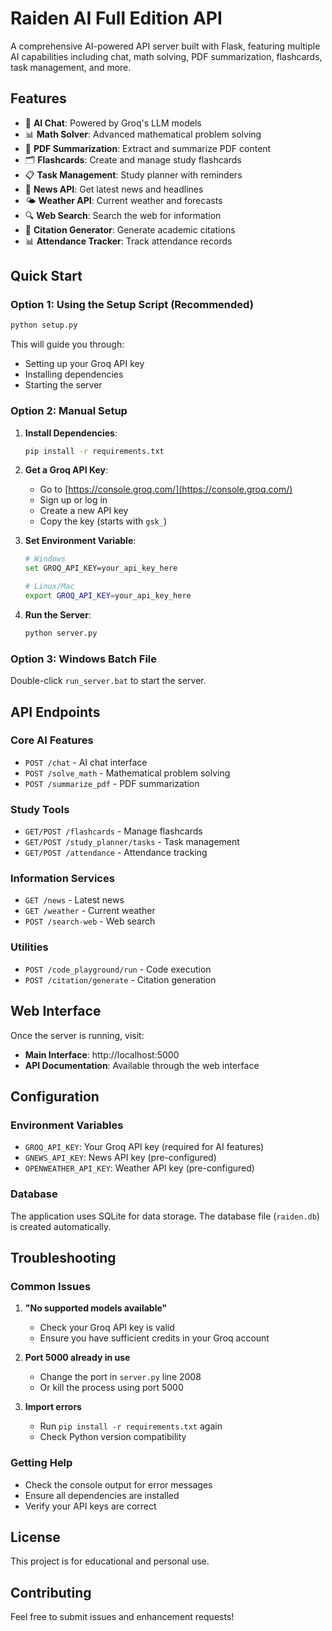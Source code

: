 # Raiden AI Full Edition API

A comprehensive AI-powered API server built with Flask, featuring multiple AI capabilities including chat, math solving, PDF summarization, flashcards, task management, and more.

## Features

- 🤖 **AI Chat**: Powered by Groq's LLM models
- 📊 **Math Solver**: Advanced mathematical problem solving
- 📄 **PDF Summarization**: Extract and summarize PDF content
- 🗂️ **Flashcards**: Create and manage study flashcards
- 📋 **Task Management**: Study planner with reminders
- 📰 **News API**: Get latest news and headlines
- 🌤️ **Weather API**: Current weather and forecasts
- 🔍 **Web Search**: Search the web for information
- 📝 **Citation Generator**: Generate academic citations
- 📊 **Attendance Tracker**: Track attendance records

## Quick Start

### Option 1: Using the Setup Script (Recommended)

```bash
python setup.py
```

This will guide you through:
- Setting up your Groq API key
- Installing dependencies
- Starting the server

### Option 2: Manual Setup

1. **Install Dependencies**:
   ```bash
   pip install -r requirements.txt
   ```

2. **Get a Groq API Key**:
   - Go to [https://console.groq.com/](https://console.groq.com/)
   - Sign up or log in
   - Create a new API key
   - Copy the key (starts with `gsk_`)

3. **Set Environment Variable**:
   ```bash
   # Windows
   set GROQ_API_KEY=your_api_key_here
   
   # Linux/Mac
   export GROQ_API_KEY=your_api_key_here
   ```

4. **Run the Server**:
   ```bash
   python server.py
   ```

### Option 3: Windows Batch File

Double-click `run_server.bat` to start the server.

## API Endpoints

### Core AI Features
- `POST /chat` - AI chat interface
- `POST /solve_math` - Mathematical problem solving
- `POST /summarize_pdf` - PDF summarization

### Study Tools
- `GET/POST /flashcards` - Manage flashcards
- `GET/POST /study_planner/tasks` - Task management
- `GET/POST /attendance` - Attendance tracking

### Information Services
- `GET /news` - Latest news
- `GET /weather` - Current weather
- `POST /search-web` - Web search

### Utilities
- `POST /code_playground/run` - Code execution
- `POST /citation/generate` - Citation generation

## Web Interface

Once the server is running, visit:
- **Main Interface**: http://localhost:5000
- **API Documentation**: Available through the web interface

## Configuration

### Environment Variables
- `GROQ_API_KEY`: Your Groq API key (required for AI features)
- `GNEWS_API_KEY`: News API key (pre-configured)
- `OPENWEATHER_API_KEY`: Weather API key (pre-configured)

### Database
The application uses SQLite for data storage. The database file (`raiden.db`) is created automatically.

## Troubleshooting

### Common Issues

1. **"No supported models available"**
   - Check your Groq API key is valid
   - Ensure you have sufficient credits in your Groq account

2. **Port 5000 already in use**
   - Change the port in `server.py` line 2008
   - Or kill the process using port 5000

3. **Import errors**
   - Run `pip install -r requirements.txt` again
   - Check Python version compatibility

### Getting Help

- Check the console output for error messages
- Ensure all dependencies are installed
- Verify your API keys are correct

## License

This project is for educational and personal use.

## Contributing

Feel free to submit issues and enhancement requests! 
